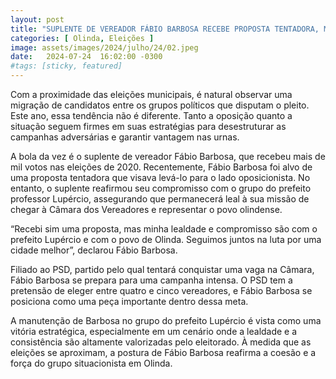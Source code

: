 ```yaml
---
layout: post
title: "SUPLENTE DE VEREADOR FÁBIO BARBOSA RECEBE PROPOSTA TENTADORA, MAS GARANTE QUE PERMANECE NO GRUPO DO PREFEITO PROFESSOR LUPÉRCIO"
categories: [ Olinda, Eleições ]
image: assets/images/2024/julho/24/02.jpeg
date:   2024-07-24  16:02:00 -0300
#tags: [sticky, featured]
---
```

Com a proximidade das eleições municipais, é natural observar uma migração de candidatos entre os grupos políticos que disputam o pleito. Este ano, essa tendência não é diferente. Tanto a oposição quanto a situação seguem firmes em suas estratégias para desestruturar as campanhas adversárias e garantir vantagem nas urnas. 

A bola da vez é o suplente de vereador Fábio Barbosa, que recebeu mais de mil votos nas eleições de 2020. Recentemente, Fábio Barbosa foi alvo de uma proposta tentadora que visava levá-lo para o lado oposicionista. No entanto, o suplente reafirmou seu compromisso com o grupo do prefeito professor Lupércio, assegurando que permanecerá leal à sua missão de chegar à Câmara dos Vereadores e representar o povo olindense.

“Recebi sim uma proposta, mas minha lealdade e compromisso são com o prefeito Lupércio e com o povo de Olinda. Seguimos juntos na luta por uma cidade melhor”, declarou Fábio Barbosa.

Filiado ao PSD, partido pelo qual tentará conquistar uma vaga na Câmara, Fábio Barbosa se prepara para uma campanha intensa. O PSD tem a pretensão de eleger entre quatro e cinco vereadores, e Fábio Barbosa se posiciona como uma peça importante dentro dessa meta. 

A manutenção de Barbosa no grupo do prefeito Lupércio é vista como uma vitória estratégica, especialmente em um cenário onde a lealdade e a consistência são altamente valorizadas pelo eleitorado. À medida que as eleições se aproximam, a postura de Fábio Barbosa reafirma a coesão e a força do grupo situacionista em Olinda.